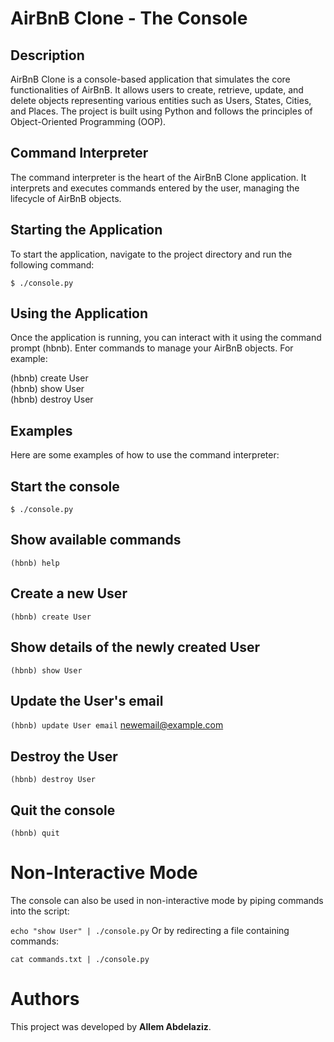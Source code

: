 # AirBnB Clone - The Console
## Description
AirBnB Clone is a console-based application that simulates the core functionalities of AirBnB. It allows users to create, retrieve, update, and delete objects representing various entities such as Users, States, Cities, and Places. The project is built using Python and follows the principles of Object-Oriented Programming (OOP).

## Command Interpreter
The command interpreter is the heart of the AirBnB Clone application. It interprets and executes commands entered by the user, managing the lifecycle of AirBnB objects.

## Starting the Application
To start the application, navigate to the project directory and run the following command:

```$ ./console.py```
## Using the Application
Once the application is running, you can interact with it using the command prompt (hbnb). Enter commands to manage your AirBnB objects. For example:

(hbnb) create User\
(hbnb) show User\
(hbnb) destroy User
## Examples
Here are some examples of how to use the command interpreter:

## Start the console
```$ ./console.py```

## Show available commands
```(hbnb) help```

## Create a new User
```(hbnb) create User```

## Show details of the newly created User
```(hbnb) show User```

## Update the User's email
```(hbnb) update User email``` newemail@example.com

## Destroy the User
```(hbnb) destroy User```

## Quit the console
```(hbnb) quit```
# Non-Interactive Mode
The console can also be used in non-interactive mode by piping commands into the script:

```echo "show User" | ./console.py```
Or by redirecting a file containing commands:

```cat commands.txt | ./console.py```

# Authors
This project was developed by **Allem Abdelaziz**.
